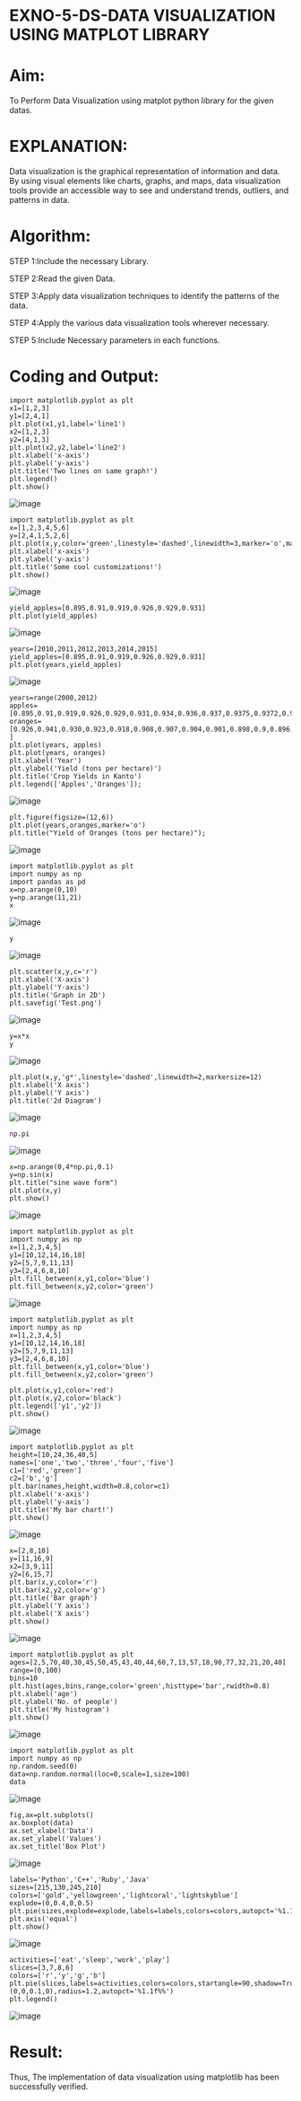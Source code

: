 # EXNO-5-DS-DATA VISUALIZATION USING MATPLOT LIBRARY
# Aim:
  To Perform Data Visualization using matplot python library for the given datas.

# EXPLANATION:
Data visualization is the graphical representation of information and data. By using visual elements like charts, graphs, and maps, data visualization tools provide an accessible way to see and understand trends, outliers, and patterns in data.

# Algorithm:
STEP 1:Include the necessary Library.

STEP 2:Read the given Data.

STEP 3:Apply data visualization techniques to identify the patterns of the data.

STEP 4:Apply the various data visualization tools wherever necessary.

STEP 5:Include Necessary parameters in each functions.

# Coding and Output:

```
import matplotlib.pyplot as plt
x1=[1,2,3]
y1=[2,4,1]
plt.plot(x1,y1,label='line1')
x2=[1,2,3]
y2=[4,1,3]
plt.plot(x2,y2,label='line2')
plt.xlabel('x-axis')
plt.ylabel('y-axis')
plt.title('Two lines on same graph!')
plt.legend()
plt.show()
```
![image](https://github.com/22008650/EXNO-5-DS/assets/122548204/c66f5c32-89e6-4b10-b7a7-71af59e2c247)
```
import matplotlib.pyplot as plt
x=[1,2,3,4,5,6]
y=[2,4,1,5,2,6]
plt.plot(x,y,color='green',linestyle='dashed',linewidth=3,marker='o',markerfacecolor='blue',markersize=12)
plt.xlabel('x-axis')
plt.ylabel('y-axis')
plt.title('Some cool customizations!')
plt.show()
```
![image](https://github.com/22008650/EXNO-5-DS/assets/122548204/a608dd72-b67b-4022-aa78-371b1619d43c)
```
yield_apples=[0.895,0.91,0.919,0.926,0.929,0.931]
plt.plot(yield_apples)
```
![image](https://github.com/22008650/EXNO-5-DS/assets/122548204/a00621d6-3311-4fa2-acf5-391c2acd66cf)
```
years=[2010,2011,2012,2013,2014,2015]
yield_apples=[0.895,0.91,0.919,0.926,0.929,0.931]
plt.plot(years,yield_apples)
```
![image](https://github.com/22008650/EXNO-5-DS/assets/122548204/5dee0bba-9ea2-45c8-98f9-4d07e83cc8b7)
```
years=range(2000,2012)
apples=[0.895,0.91,0.919,0.926,0.929,0.931,0.934,0.936,0.937,0.9375,0.9372,0.939]
oranges=[0.926,0.941,0.930,0.923,0.918,0.908,0.907,0.904,0.901,0.898,0.9,0.896, ]
plt.plot(years, apples)
plt.plot(years, oranges)
plt.xlabel('Year')
plt.ylabel('Yield (tons per hectare)')
plt.title('Crop Yields in Kanto')
plt.legend(['Apples','Oranges']);
```
![image](https://github.com/22008650/EXNO-5-DS/assets/122548204/6012f3f0-6f87-4cf8-bd6e-5ba507a1b06d)
```
plt.figure(figsize=(12,6))
plt.plot(years,oranges,marker='o')
plt.title("Yield of Oranges (tons per hectare)");
```
![image](https://github.com/22008650/EXNO-5-DS/assets/122548204/bb1912de-70f1-4707-b42c-360d1d3fe09f)
```
import matplotlib.pyplot as plt
import numpy as np
import pandas as pd
x=np.arange(0,10)
y=np.arange(11,21)
x
```
![image](https://github.com/22008650/EXNO-5-DS/assets/122548204/f13513f0-5c94-4933-864e-287b241a7927)
```
y
```
![image](https://github.com/22008650/EXNO-5-DS/assets/122548204/a870782e-3cd4-4d44-a653-4ab7cd289888)
```
plt.scatter(x,y,c='r')
plt.xlabel('X-axis')
plt.ylabel('Y-axis')
plt.title('Graph in 2D')
plt.savefig('Test.png')
```
![image](https://github.com/22008650/EXNO-5-DS/assets/122548204/d201a979-810e-4735-a49c-8ef3c57f6a74)
```
y=x*x
y
```
![image](https://github.com/22008650/EXNO-5-DS/assets/122548204/809779da-a186-4e40-b85b-2760598b20b9)
```
plt.plot(x,y,'g*',linestyle='dashed',linewidth=2,markersize=12)
plt.xlabel('X axis')
plt.ylabel('Y axis')
plt.title('2d Diagram')
```
![image](https://github.com/22008650/EXNO-5-DS/assets/122548204/d7751af4-13ae-490a-a352-4ab023c36fc1)
```
np.pi
```
![image](https://github.com/22008650/EXNO-5-DS/assets/122548204/d8c70094-b994-4503-9832-4fba61e65f9a)
```
x=np.arange(0,4*np.pi,0.1)
y=np.sin(x)
plt.title("sine wave form")
plt.plot(x,y)
plt.show()
```
![image](https://github.com/22008650/EXNO-5-DS/assets/122548204/57d1482c-2b3b-4a7c-9cf8-12980dd73b17)
```
import matplotlib.pyplot as plt
import numpy as np
x=[1,2,3,4,5]
y1=[10,12,14,16,18]
y2=[5,7,9,11,13]
y3=[2,4,6,8,10]
plt.fill_between(x,y1,color='blue')
plt.fill_between(x,y2,color='green')
```
![image](https://github.com/22008650/EXNO-5-DS/assets/122548204/6f1efd80-4e8d-45bb-bd8a-97e7cfeac3bd)
```
import matplotlib.pyplot as plt
import numpy as np
x=[1,2,3,4,5]
y1=[10,12,14,16,18]
y2=[5,7,9,11,13]
y3=[2,4,6,8,10]
plt.fill_between(x,y1,color='blue')
plt.fill_between(x,y2,color='green')

plt.plot(x,y1,color='red')
plt.plot(x,y2,color='black')
plt.legend(['y1','y2'])
plt.show()
```
![image](https://github.com/22008650/EXNO-5-DS/assets/122548204/3dee5ad9-ae9e-4bab-9112-ecb29018bc9e)
```
import matplotlib.pyplot as plt
height=[10,24,36,40,5]
names=['one','two','three','four','five']
c1=['red','green']
c2=['b','g']
plt.bar(names,height,width=0.8,color=c1)
plt.xlabel('x-axis')
plt.ylabel('y-axis')
plt.title('My bar chart!')
plt.show()
```
![image](https://github.com/22008650/EXNO-5-DS/assets/122548204/1e1a02fb-7398-44e6-b06e-35c1db335bb0)
```
x=[2,8,10]
y=[11,16,9]
x2=[3,9,11]
y2=[6,15,7]
plt.bar(x,y,color='r')
plt.bar(x2,y2,color='g')
plt.title('Bar graph')
plt.ylabel('Y axis')
plt.xlabel('X axis')
plt.show()
```
![image](https://github.com/22008650/EXNO-5-DS/assets/122548204/2631e29c-cc9b-4d12-9f07-0bd21b2b9db5)
```
import matplotlib.pyplot as plt
ages=[2,5,70,40,30,45,50,45,43,40,44,60,7,13,57,18,90,77,32,21,20,40]
range=(0,100)
bins=10
plt.hist(ages,bins,range,color='green',histtype='bar',rwidth=0.8)
plt.xlabel('age')
plt.ylabel('No. of people')
plt.title('My histogram')
plt.show()
```
![image](https://github.com/22008650/EXNO-5-DS/assets/122548204/0c306853-c5be-4dca-a879-0dfc4a30bff8)
```
import matplotlib.pyplot as plt
import numpy as np
np.random.seed(0)
data=np.random.normal(loc=0,scale=1,size=100)
data
```
![image](https://github.com/22008650/EXNO-5-DS/assets/122548204/70bf4782-2179-44ea-aa7d-7dba6eebf101)
```
fig,ax=plt.subplots()
ax.boxplot(data)
ax.set_xlabel('Data')
ax.set_ylabel('Values')
ax.set_title('Box Plot')
```
![image](https://github.com/22008650/EXNO-5-DS/assets/122548204/0f940dad-69e3-4c11-bca0-838d3c32ea79)
```
labels='Python','C++','Ruby','Java'
sizes=[215,130,245,210]
colors=['gold','yellowgreen','lightcoral','lightskyblue']
explode=(0,0.4,0,0.5)
plt.pie(sizes,explode=explode,labels=labels,colors=colors,autopct='%1.1f%%',shadow=True)
plt.axis('equal')
plt.show()
```
![image](https://github.com/22008650/EXNO-5-DS/assets/122548204/04c6c150-926c-4f18-adf4-cf8273c26d01)
```
activities=['eat','sleep','work','play']
slices=[3,7,8,6]
colors=['r','y','g','b']
plt.pie(slices,labels=activities,colors=colors,startangle=90,shadow=True,explode=(0,0,0.1,0),radius=1.2,autopct='%1.1f%%')
plt.legend()
```
![image](https://github.com/22008650/EXNO-5-DS/assets/122548204/ecf37e01-15ea-4221-bc99-df88d93bdcb3)

# Result:
Thus, The implementation of data visualization using matplotlib has been successfully verified.
